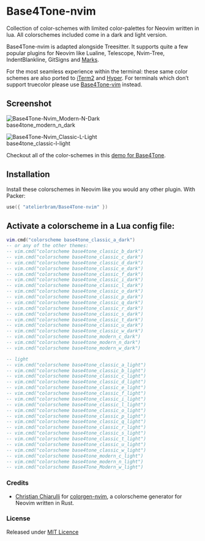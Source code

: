 # Base4Tone-nvim

Collection of color-schemes with limited color-palettes for Neovim written in lua. All colorschemes included come in a dark and light version.

Base4Tone-nvim is adapted alongside Treesitter. It supports quite a few popular plugins for Neovim like Lualine, Telescope, Nvim-Tree, IndentBlankline, GitSigns and [Marks](https://github.com/chentoast/marks.nvim).

For the most seamless experience within the terminal: these same color schemes are also ported to [iTerm2](https://github.com/atelierbram/Base4Tone-iterm2) and [Hyper](https://github.com/atelierbram/Base4Tone-hyper). For terminals which don’t support truecolor please use [Base4Tone-vim](https://github.com/atelierbram/Base4Tone-vim) instead.

## Screenshot
![Base4Tone-Nvim_Modern-N-Dark](https://atelierbram.github.io/syntax-highlighting/assets/img/b4t-nvim_modern-n-dark.png)
<br>base4tone_modern_n_dark

![Base4Tone-Nvim_Classic-L-Light](https://atelierbram.github.io/syntax-highlighting/assets/img/b4t-nvim_classic-l-light.png)
<br>base4tone_classic-l-light

Checkout all of the color-schemes in this [demo for Base4Tone](https://atelierbram.github.io/Base4Tone-prism/b4t_modern-n/dark/).

## Installation

Install these colorschemes in Neovim like you would any other plugin.
With Packer:

```lua
use({ "atelierbram/Base4Tone-nvim" })
```

## Activate a colorscheme in a Lua config file:

```lua
vim.cmd("colorscheme base4tone_classic_a_dark")
-- or any of the other themes:
-- vim.cmd("colorscheme base4tone_classic_b_dark")
-- vim.cmd("colorscheme base4tone_classic_c_dark")
-- vim.cmd("colorscheme base4tone_classic_d_dark")
-- vim.cmd("colorscheme base4tone_classic_e_dark")
-- vim.cmd("colorscheme base4tone_classic_f_dark")
-- vim.cmd("colorscheme base4tone_classic_i_dark")
-- vim.cmd("colorscheme base4tone_classic_l_dark")
-- vim.cmd("colorscheme base4tone_classic_o_dark")
-- vim.cmd("colorscheme base4tone_classic_p_dark")
-- vim.cmd("colorscheme base4tone_classic_q_dark")
-- vim.cmd("colorscheme base4tone_classic_r_dark")
-- vim.cmd("colorscheme base4tone_classic_s_dark")
-- vim.cmd("colorscheme base4tone_classic_t_dark")
-- vim.cmd("colorscheme base4tone_classic_u_dark")
-- vim.cmd("colorscheme base4tone_classic_w_dark")
-- vim.cmd("colorscheme base4tone_modern_c_dark")
-- vim.cmd("colorscheme base4tone_modern_n_dark")
-- vim.cmd("colorscheme base4tone_modern_w_dark")

-- light
-- vim.cmd("colorscheme base4tone_classic_a_light")
-- vim.cmd("colorscheme base4tone_classic_b_light")
-- vim.cmd("colorscheme base4tone_classic_c_light")
-- vim.cmd("colorscheme base4tone_classic_d_light")
-- vim.cmd("colorscheme base4tone_classic_e_light")
-- vim.cmd("colorscheme base4tone_classic_f_light")
-- vim.cmd("colorscheme base4tone_classic_i_light")
-- vim.cmd("colorscheme base4tone_classic_l_light")
-- vim.cmd("colorscheme base4tone_classic_o_light")
-- vim.cmd("colorscheme base4tone_classic_p_light")
-- vim.cmd("colorscheme base4tone_classic_q_light")
-- vim.cmd("colorscheme base4tone_classic_r_light")
-- vim.cmd("colorscheme base4tone_classic_s_light")
-- vim.cmd("colorscheme base4tone_classic_t_light")
-- vim.cmd("colorscheme base4tone_classic_u_light")
-- vim.cmd("colorscheme base4tone_classic_w_light")
-- vim.cmd("colorscheme base4tone_modern_c_light")
-- vim.cmd("colorscheme base4tone_modern_n_light")
-- vim.cmd("colorscheme Base4Tone_Modern_w_light")
```

### Credits
- [Christian Chiarulli](https://github.com/ChristianChiarulli/) for [colorgen-nvim](https://github.com/ChristianChiarulli/colorgen-nvim), a colorscheme generator for Neovim written in Rust.

### License
Released under [MIT Licence](https://atelierbram.mit-license.org)

